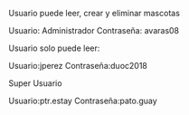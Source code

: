 Usuario puede leer, crear y eliminar mascotas

Usuario: Administrador
Contraseña: avaras08


Usuario solo puede leer:

Usuario:jperez
Contraseña:duoc2018


Super Usuario

Usuario:ptr.estay
Contraseña:pato.guay
